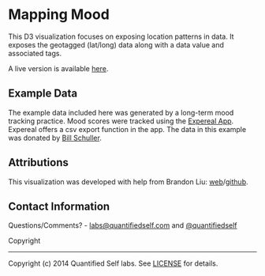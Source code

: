Mapping Mood
==========================

This D3 visualization focuses on exposing location patterns in data. It exposes the geotagged (lat/long) data along with a data value and associated tags. 

A live version is available [here](http://quantifiedself.com/visproject/mood_location.html). 

Example Data
------------

The example data included here was generated by a long-term mood tracking practice. Mood scores were tracked using the [Expereal App](http://www.expereal.com). Expereal offers a csv export function in the app. The data in this example was donated by [Bill Schuller](http://www.dataobsessive.com).

Attributions
------------

This visualization was developed with help from Brandon Liu: [web](http://bdon.org)/[github](http://www.github.com/bdon).


Contact Information
-------------------

Questions/Comments? - [labs@quantifiedself.com](mailto:labs@quantifiedself.com) and [@quantifiedself](http://www.twitter.com/quantifiedself)

Copyright
_________

Copyright (c) 2014 Quantified Self labs. See [LICENSE](https://github.com/qslabs/Mapping-Mood/blob/master/LICENSE) for details. 
